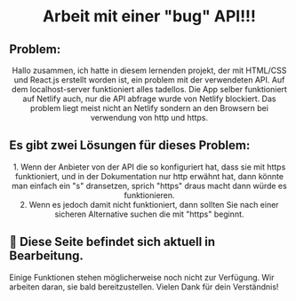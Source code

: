 <h1 align="center">Arbeit mit einer "bug" API!!!</h1> 

## Problem:
<p align="center">Hallo zusammen, ich hatte in diesem lernenden projekt, der mit HTML/CSS und React.js erstellt worden ist, ein problem mit der verwendeten API.
Auf dem localhost-server funktioniert alles tadellos. Die App selber funktioniert auf Netlify auch, nur die API abfrage wurde von Netlify blockiert.
Das problem liegt meist nicht an Netlify sondern an den Browsern bei verwendung von http und https.</p>

## Es gibt zwei Lösungen für dieses Problem:
<p align="center">1. Wenn der Anbieter von der API die so konfiguriert hat, dass sie mit https funktioniert, und in der Dokumentation nur http erwähnt hat, dann könnte man einfach ein "s" dransetzen, sprich "https" draus macht dann würde es funktionieren.<br>
2. Wenn es jedoch damit nicht funktioniert, dann sollten Sie nach einer sicheren Alternative suchen die mit "https" beginnt.</p>

## 🚧 Diese Seite befindet sich aktuell in Bearbeitung.
Einige Funktionen stehen möglicherweise noch nicht zur Verfügung. Wir arbeiten daran, sie bald bereitzustellen. Vielen Dank für dein Verständnis!
